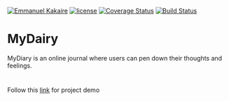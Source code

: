 [![Emmanuel Kakaire](https://img.shields.io/badge/Emmanuel%20Kakaire-MyDiary-green.svg)]()
[![license](https://img.shields.io/badge/HTML-HTML5-orange.svg)]()
[![Coverage Status](https://coveralls.io/repos/github/kakaemma/MyDairy/badge.svg?branch=dev)](https://coveralls.io/github/kakaemma/MyDairy?branch=dev)
[![Build Status](https://travis-ci.org/kakaemma/MyDairy.svg?branch=dev)](https://travis-ci.org/kakaemma/MyDairy)

# MyDairy
MyDiary is an online journal where users can pen down their thoughts and feelings.
#
Follow this [link](https://kakaemma.github.io/MyDairy/ "My Diary UI demo") for project demo

